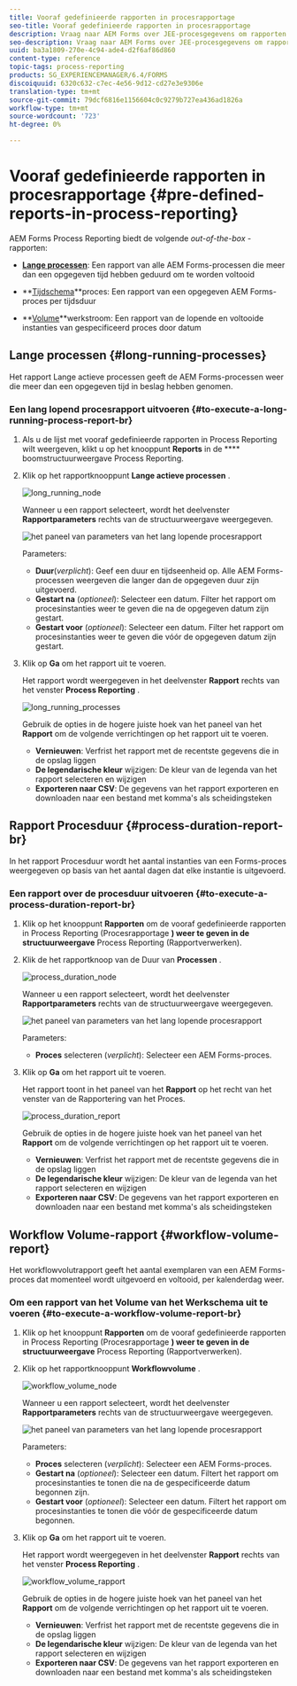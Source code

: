 ```yaml
---
title: Vooraf gedefinieerde rapporten in procesrapportage
seo-title: Vooraf gedefinieerde rapporten in procesrapportage
description: Vraag naar AEM Forms over JEE-procesgegevens om rapporten te maken over langdurige processen, procesduur en workflowvolume
seo-description: Vraag naar AEM Forms over JEE-procesgegevens om rapporten te maken over langdurige processen, procesduur en workflowvolume
uuid: ba3a1809-270e-4c94-ade4-d2f6af86d860
content-type: reference
topic-tags: process-reporting
products: SG_EXPERIENCEMANAGER/6.4/FORMS
discoiquuid: 6320c632-c7ec-4e56-9d12-cd27e3e9306e
translation-type: tm+mt
source-git-commit: 79dcf6816e1156604c0c9279b727ea436ad1826a
workflow-type: tm+mt
source-wordcount: '723'
ht-degree: 0%

---
```



# Vooraf gedefinieerde rapporten in procesrapportage {#pre-defined-reports-in-process-reporting}

AEM Forms Process Reporting biedt de volgende *out-of-the-box* -rapporten:

* **[Lange processen](/help/forms/using/process-reporting/pre-defined-reports-in-process-reporting.md#p-long-running-processes-p)**: Een rapport van alle AEM Forms-processen die meer dan een opgegeven tijd hebben geduurd om te worden voltooid

* **[Tijdschema](/help/forms/using/process-reporting/pre-defined-reports-in-process-reporting.md#p-process-duration-report-br-p)**proces: Een rapport van een opgegeven AEM Forms-proces per tijdsduur

* **[Volume](/help/forms/using/process-reporting/pre-defined-reports-in-process-reporting.md#p-workflow-volume-report-p)**werkstroom: Een rapport van de lopende en voltooide instanties van gespecificeerd proces door datum

## Lange processen {#long-running-processes}

Het rapport Lange actieve processen geeft de AEM Forms-processen weer die meer dan een opgegeven tijd in beslag hebben genomen.

### Een lang lopend procesrapport uitvoeren {#to-execute-a-long-running-process-report-br}

1. Als u de lijst met vooraf gedefinieerde rapporten in Process Reporting wilt weergeven, klikt u op het knooppunt **Reports** in de **** boomstructuurweergave Process Reporting.
1. Klik op het rapportknooppunt **Lange actieve processen** .

   ![long_running_node](assets/long_running_node.png)

   Wanneer u een rapport selecteert, wordt het deelvenster **Rapportparameters** rechts van de structuurweergave weergegeven.

   ![het paneel van parameters van het lang lopende procesrapport](assets/report_parameters_panel.png)

   Parameters:

   * **Duur**(*verplicht*): Geef een duur en tijdseenheid op. Alle AEM Forms-processen weergeven die langer dan de opgegeven duur zijn uitgevoerd.
   * **Gestart na** (*optioneel*): Selecteer een datum. Filter het rapport om procesinstanties weer te geven die na de opgegeven datum zijn gestart.
   * **Gestart voor** (*optioneel*): Selecteer een datum. Filter het rapport om procesinstanties weer te geven die vóór de opgegeven datum zijn gestart.

1. Klik op **Ga** om het rapport uit te voeren.

   Het rapport wordt weergegeven in het deelvenster **Rapport** rechts van het venster **Process Reporting** .

   ![long_running_processes](assets/long_running_processes.png)

   Gebruik de opties in de hogere juiste hoek van het paneel van het **Rapport** om de volgende verrichtingen op het rapport uit te voeren.

   * **Vernieuwen**: Verfrist het rapport met de recentste gegevens die in de opslag liggen
   * **De legendarische kleur** wijzigen: De kleur van de legenda van het rapport selecteren en wijzigen
   * **Exporteren naar CSV**: De gegevens van het rapport exporteren en downloaden naar een bestand met komma&#39;s als scheidingsteken

## Rapport Procesduur {#process-duration-report-br}

In het rapport Procesduur wordt het aantal instanties van een Forms-proces weergegeven op basis van het aantal dagen dat elke instantie is uitgevoerd.

### Een rapport over de procesduur uitvoeren {#to-execute-a-process-duration-report-br}

1. Klik op het knooppunt **Rapporten** om de vooraf gedefinieerde rapporten in Process Reporting (Procesrapportage **) weer te geven in de structuurweergave** Process Reporting (Rapportverwerken).
1. Klik de het rapportknoop van de Duur van **Processen** .

   ![process_duration_node](assets/process_duration_node.png)

   Wanneer u een rapport selecteert, wordt het deelvenster **Rapportparameters** rechts van de structuurweergave weergegeven.

   ![het paneel van parameters van het lang lopende procesrapport](assets/process_duration_params.png)

   Parameters:

   * **Proces** selecteren (*verplicht*): Selecteer een AEM Forms-proces.

1. Klik op **Ga** om het rapport uit te voeren.

   Het rapport toont in het paneel van het **Rapport** op het recht van het venster van de Rapportering van het Proces.

   ![process_duration_report](assets/process_duration_report.png)

   Gebruik de opties in de hogere juiste hoek van het paneel van het **Rapport** om de volgende verrichtingen op het rapport uit te voeren.

   * **Vernieuwen**: Verfrist het rapport met de recentste gegevens die in de opslag liggen
   * **De legendarische kleur** wijzigen: De kleur van de legenda van het rapport selecteren en wijzigen
   * **Exporteren naar CSV**: De gegevens van het rapport exporteren en downloaden naar een bestand met komma&#39;s als scheidingsteken

## Workflow Volume-rapport {#workflow-volume-report}

Het workflowvolutrapport geeft het aantal exemplaren van een AEM Forms-proces dat momenteel wordt uitgevoerd en voltooid, per kalenderdag weer.

### Om een rapport van het Volume van het Werkschema uit te voeren {#to-execute-a-workflow-volume-report-br}

1. Klik op het knooppunt **Rapporten** om de vooraf gedefinieerde rapporten in Process Reporting (Procesrapportage **) weer te geven in de structuurweergave** Process Reporting (Rapportverwerken).
1. Klik op het rapportknooppunt **Workflowvolume** .

   ![workflow_volume_node](assets/workflow_volume_node.png)

   Wanneer u een rapport selecteert, wordt het deelvenster **Rapportparameters** rechts van de structuurweergave weergegeven.

   ![het paneel van parameters van het lang lopende procesrapport](assets/workflow_volume_params.png)

   Parameters:

   * **Proces** selecteren (*verplicht*): Selecteer een AEM Forms-proces.
   * **Gestart na** (*optioneel*): Selecteer een datum. Filtert het rapport om procesinstanties te tonen die na de gespecificeerde datum begonnen zijn.
   * **Gestart voor** (*optioneel*): Selecteer een datum. Filtert het rapport om procesinstanties te tonen die vóór de gespecificeerde datum begonnen.

1. Klik op **Ga** om het rapport uit te voeren.

   Het rapport wordt weergegeven in het deelvenster **Rapport** rechts van het venster **Process Reporting** .

   ![workflow_volume_rapport](assets/workflow_volume_report.png)

   Gebruik de opties in de hogere juiste hoek van het paneel van het **Rapport** om de volgende verrichtingen op het rapport uit te voeren.

   * **Vernieuwen**: Verfrist het rapport met de recentste gegevens die in de opslag liggen
   * **De legendarische kleur** wijzigen: De kleur van de legenda van het rapport selecteren en wijzigen
   * **Exporteren naar CSV**: De gegevens van het rapport exporteren en downloaden naar een bestand met komma&#39;s als scheidingsteken

